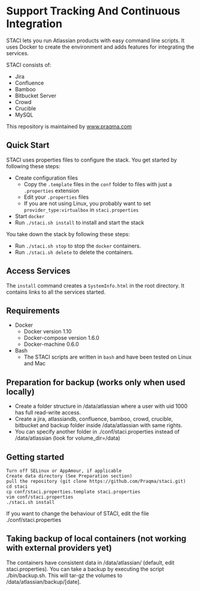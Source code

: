 # Support Tracking And Continuous Integration

STACI lets you run Atlassian products with easy command line scripts. It uses Docker to
create the environment and adds features for integrating the services.

STACI consists of:
- Jira
- Confluence
- Bamboo
- Bitbucket Server
- Crowd
- Crucible
- MySQL

This repository is maintained by www.praqma.com

## Quick Start

STACI uses properties files to configure the stack. You get started by following these
steps:

- Create configuration files
  - Copy the `.template` files in the `conf` folder to files with just a `.properties`
    extension
  - Edit your `.properties` files
  - If you are not using Linux, you probably want to set `provider_type:virtualbox` in
    `staci.properties`
- Start `docker`
- Run `./staci.sh install` to install and start the stack

You take down the stack by following these steps:

- Run `./staci.sh stop` to stop the `docker` containers.
- Run `./staci.sh delete` to delete the containers.

## Access Services

The `install` command creates a `SystemInfo.html` in the root directory. It contains
links to all the services started.


## Requirements
- Docker
  - Docker version 1.10
  - Docker-compose version 1.6.0
  - Docker-machine 0.6.0
- Bash
  - The STACI scripts are written in `bash` and have been tested on Linux and Mac


## Preparation for backup (works only when used locally)
- Create a folder structure in /data/atlassian where a user with uid 1000 has full read-write access.
- Create a jira, atlassiandb, confluence, bamboo, crowd, crucible, bitbucket and backup folder inside /data/atlassian with same rights.
- You can specify another folder in ./conf/staci.properties instead of /data/atlassian (look for volume_dir=/data)

## Getting started
```
Turn off SELinux or AppAmour, if applicable
Create data directory (See Preparation section)
pull the repository (git clone https://github.com/Praqma/staci.git)
cd staci
cp conf/staci.properties.template staci.properties
vim conf/staci.properties
./staci.sh install
```

If you want to change the behaviour of STACI, edit the file ./conf/staci.properties

## Taking backup of local containers (not working with external providers yet)
The containers have consistent data in /data/atlassian/ (default, edit staci.properties). You can take a backup by executing the script ./bin/backup.sh. This will tar-gz the volumes to /data/atlassian/backup/[date].
